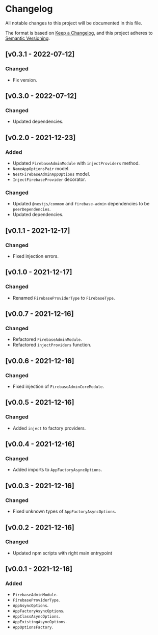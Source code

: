 # Changelog
All notable changes to this project will be documented in this file.

The format is based on [Keep a Changelog](https://keepachangelog.com/en/1.0.0/),
and this project adheres to [Semantic Versioning](https://semver.org/spec/v2.0.0.html).

## [v0.3.1 - 2022-07-12]

### Changed
- Fix version.




## [v0.3.0 - 2022-07-12]

### Changed
- Updated dependencies.




## [v0.2.0 - 2021-12-23]

### Added
- Updated `FirebaseAdminModule` with `injectProviders` method.
- `NameAppOptionsPair` model.
- `NestFirebaseAdminAppOptions` model.
- `InjectFirebaseProvider` decorator.

### Changed
- Updated `@nestjs/common` and `firebase-admin` dependencies to be `peerDependencies`.
- Updated dependencies.




## [v0.1.1 - 2021-12-17]

### Changed
- Fixed injection errors.




## [v0.1.0 - 2021-12-17]

### Changed
- Renamed `FirebaseProviderType` to `FirebaseType`.




## [v0.0.7 - 2021-12-16]
### Changed
- Refactored `FirebaseAdminModule`.
- Refactored `injectProviders` function.




## [v0.0.6 - 2021-12-16]
### Changed
- Fixed injection of `FirebaseAdminCoreModule`.




## [v0.0.5 - 2021-12-16]
### Changed
- Added `inject` to factory providers.




## [v0.0.4 - 2021-12-16]
### Changed
- Added imports to `AppFactoryAsyncOptions`.




## [v0.0.3 - 2021-12-16]
### Changed
- Fixed unknown types of `AppFactoryAsyncOptions`.




## [v0.0.2 - 2021-12-16]
### Changed
- Updated npm scripts with right main entrypoint




## [v0.0.1 - 2021-12-16]
### Added
- `FirebaseAdminModule`.
- `FirebaseProviderType`.
- `AppAsyncOptions`.
- `AppFactoryAsyncOptions`.
- `AppClassAsyncOptions`.
- `AppExistingAsyncOptions`.
- `AppOptionsFactory`.
